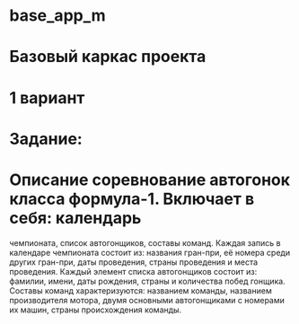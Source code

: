 # base_app_m
# Базовый каркас проекта
# 1 вариант
# Задание:
# Описание соревнование автогонок класса формула-1. Включает в себя: календарь
чемпионата, список автогонщиков, составы команд. Каждая запись в календаре
чемпионата состоит из: названия гран-при, её номера среди других гран-при, даты
проведения, страны проведения и места проведения. Каждый элемент списка
автогонщиков состоит из: фамилии, имени, даты рождения, страны и количества
побед гонщика. Составы команд характеризуются: названием команды, названием
производителя мотора, двумя основными автогонщиками с номерами их машин,
страны происхождения команды.
